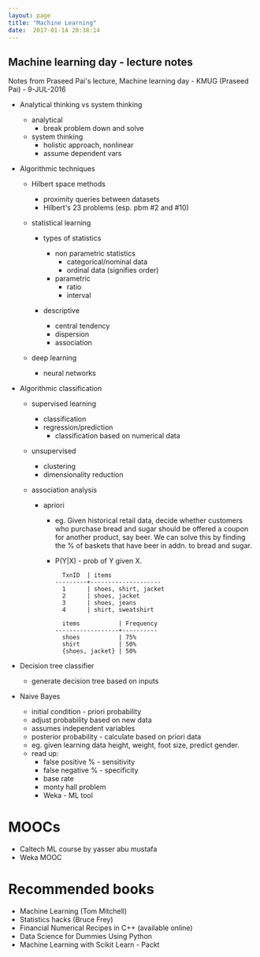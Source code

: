 ```yaml
---
layout: page
title: "Machine Learning"
date:  2017-01-14 20:38:14
---
```


## Machine learning day - lecture notes

Notes from Praseed Pai's lecture, Machine learning day - KMUG (Praseed Pai) - 9-JUL-2016

- Analytical thinking vs system thinking
  - analytical
    - break problem down and solve
  - system thinking
    - holistic approach, nonlinear
    - assume dependent vars

- Algorithmic techniques

  - Hilbert space methods
    - proximity queries between datasets
    - Hilbert's 23 problems (esp. pbm #2 and #10)

  - statistical learning
    - types of statistics
      - non parametric statistics
        - categorical/nominal data
        - ordinal data (signifies order)
      - parametric
        - ratio
        - interval

    - descriptive
      - central tendency
      - dispersion
      - association

  - deep learning
    - neural networks

- Algorithmic classification

  - supervised learning
    - classification
    - regression/prediction
      - classification based on numerical data

  - unsupervised
    - clustering
    - dimensionality reduction

  - association analysis
    - apriori
      - eg. Given historical retail data, decide whether customers who purchase
        bread and sugar should be offered a coupon for another product, say beer.
        We can solve this by finding the % of baskets that have beer in addn. to
        bread and sugar.

      - P(Y|X) - prob of Y given X.

              TxnID  | items
            ---------+--------------------
              1      | shoes, shirt, jacket
              2      | shoes, jacket
              3      | shoes, jeans
              4      | shirt, sweatshirt

              items           | Frequency
            ------------------+----------
              shoes           | 75%
              shirt           | 50%
              {shoes, jacket} | 50%

- Decision tree classifier
  - generate decision tree based on inputs

- Naive Bayes
  - initial condition - priori probability
  - adjust probability based on new data
  - assumes independent variables
  - posterior probability - calculate based on priori data
  - eg. given learning data height, weight, foot size, predict gender.
  - read up:
    - false positive % - sensitivity
    - false negative % - specificity
    - base rate
    - monty hall problem
    - Weka - ML tool


# MOOCs

- Caltech ML course by yasser abu mustafa
- Weka MOOC

# Recommended books

- Machine Learning (Tom Mitchell)
- Statistics hacks (Bruce Frey)
- Financial Numerical Recipes in C++ (available online)
- Data Science for Dummies Using Python
- Machine Learning with Scikit Learn - Packt
